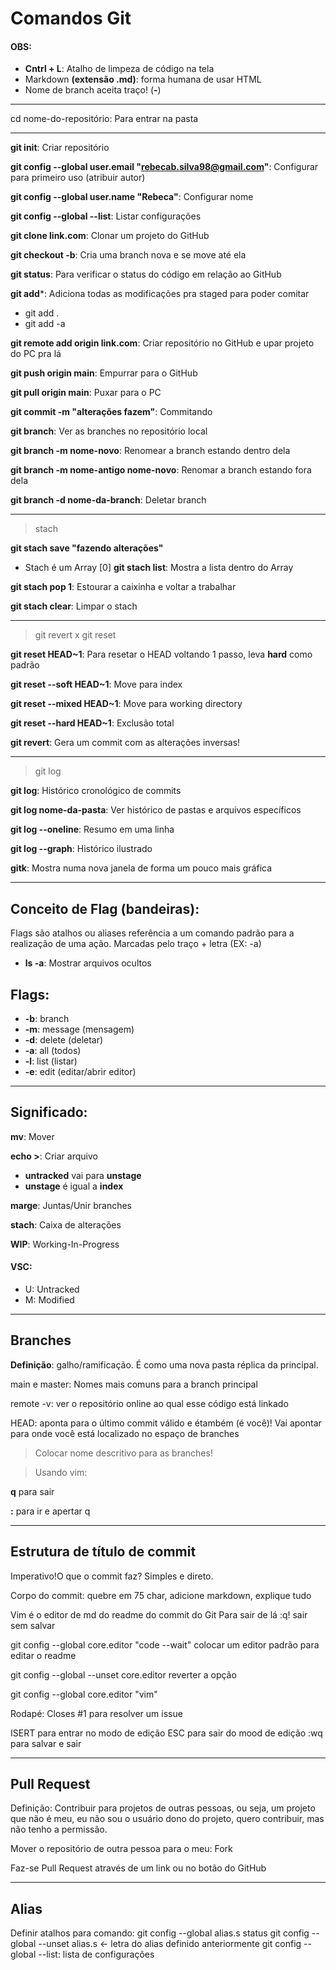 # Comandos Git

#### OBS:

- **Cntrl + L**: Atalho de limpeza de código na tela
- Markdown **(extensão .md)**: forma humana de usar HTML
- Nome de branch aceita traço! (**-**)

---

cd nome-do-repositório: Para entrar na pasta

---

**git init**: Criar repositório

**git config --global user.email "rebecab.silva98@gmail.com"**: Configurar para primeiro uso (atribuir autor)

**git config --global user.name "Rebeca"**: Configurar nome

**git config --global --list**: Listar configurações

**git clone link.com**: Clonar um projeto do GitHub

**git checkout -b**: Cria uma branch nova e se move até ela

**git status**: Para verificar o status do código em relação ao GitHub

**git add***: Adiciona todas as modificações pra staged para poder comitar
- git add .
- git add -a

**git remote add origin link.com**: Criar repositório no GitHub e upar projeto do PC pra lá

**git push origin main**: Empurrar para o GitHub

**git pull origin main**: Puxar para o PC

**git commit -m "alterações fazem"**: Commitando

**git branch**: Ver as branches no repositório local

**git branch -m nome-novo**: Renomear a branch estando dentro dela

**git branch -m nome-antigo nome-novo**: Renomar a branch estando fora dela

**git branch -d nome-da-branch**: Deletar branch

---

> stach

**git stach save "fazendo alterações"**
- Stach é um Array [0]
**git stach list**: Mostra a lista dentro do Array

**git stach pop 1**: Estourar a caixinha e voltar a trabalhar

**git stach clear**: Limpar o stach

---

> git revert x git reset

**git reset HEAD~1**: Para resetar o HEAD voltando 1 passo, leva **hard** como padrão

**git reset --soft HEAD~1**: Move para index

**git reset --mixed HEAD~1**: Move para working directory

**git reset --hard HEAD~1**: Exclusão total

**git revert**: Gera um commit com as alterações inversas!

---

> git log

**git log**: Histórico cronológico de commits

**git log nome-da-pasta**: Ver histórico de pastas e arquivos específicos

**git log --oneline**: Resumo em uma linha

**git log --graph**: Histórico ilustrado

**gitk**: Mostra numa nova janela de forma um pouco mais gráfica

---

## Conceito de Flag (bandeiras):

Flags são atalhos ou aliases referência a um comando padrão para a realização de uma ação. Marcadas pelo traço + letra (EX: -a)

- **ls -a**: Mostrar arquivos ocultos

## Flags:

- **-b**: branch
- **-m**: message (mensagem)
- **-d**: delete (deletar)
- **-a**: all (todos)
- **-l**: list (listar)
- **-e**: edit (editar/abrir editor)

---

## Significado:
**mv**: Mover

**echo >**: Criar arquivo

- **untracked** vai para **unstage**
- **unstage** é igual a **index**

**marge**: Juntas/Unir branches

**stach**: Caixa de alterações

**WIP**: Working-In-Progress

#### **VSC:**
- U: Untracked
- M: Modified

---

## Branches
**Definição**: galho/ramificação. É como uma nova pasta réplica da principal.

main e master: Nomes mais comuns para a branch principal

remote -v: ver o repositório online ao qual esse código está linkado

HEAD: aponta para o último commit válido e étambém (é você)! Vai apontar para onde você está localizado no espaço de branches

> Colocar nome descritivo para as branches!

> Usando vim:

**q** para sair

**:** para ir e apertar q

---

## Estrutura de título de commit

Imperativo!O que o commit faz? Simples e direto.

Corpo do commit: quebre em 75 char, adicione markdown, explique tudo

Vim é o editor de md do readme do commit do Git
Para sair de lá
:q! sair sem salvar

git config --global core.editor  "code --wait"
colocar um editor padrão para editar o readme

git config --global --unset core.editor
reverter a opção

git config --global core.editor  "vim"

Rodapé: 
Closes #1 para resolver um issue

ISERT para entrar no modo de edição
ESC para sair do mood de edição
:wq para salvar e sair

---

## Pull Request
Definição: Contribuir para projetos de outras pessoas, ou seja, um projeto que não é meu, eu não sou o usuário dono do projeto, quero contribuir, mas não tenho a permissão.

Mover o repositório de outra pessoa para o meu: Fork

Faz-se Pull Request através de um link ou no botão do GitHub

---

## Alias

Definir atalhos para comando:
git config --global alias.s status
git config --global --unset alias.s <- letra do alias definido anteriormente
git config --global --list: lista de configurações
